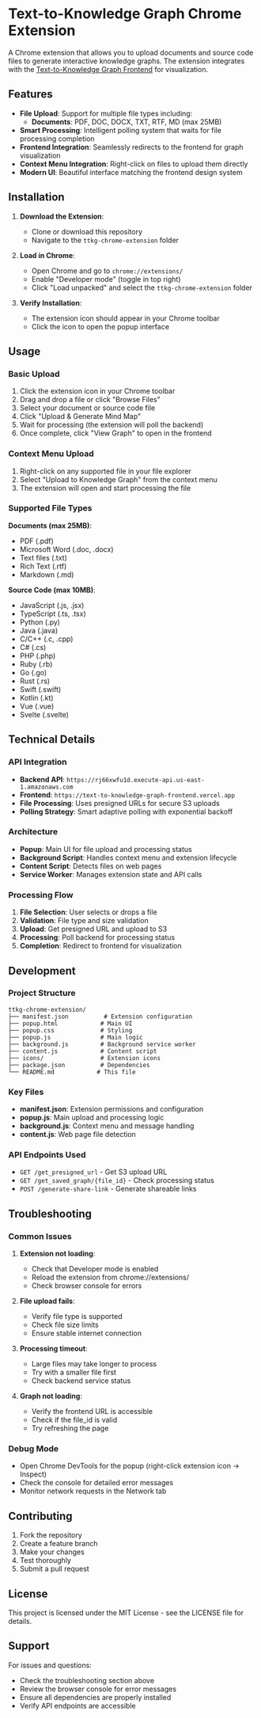 # Text-to-Knowledge Graph Chrome Extension

A Chrome extension that allows you to upload documents and source code files to generate interactive knowledge graphs. The extension integrates with the [Text-to-Knowledge Graph Frontend](https://text-to-knowledge-graph-frontend.vercel.app) for visualization.

## Features

- **File Upload**: Support for multiple file types including:
  - **Documents**: PDF, DOC, DOCX, TXT, RTF, MD (max 25MB)
- **Smart Processing**: Intelligent polling system that waits for file processing completion
- **Frontend Integration**: Seamlessly redirects to the frontend for graph visualization
- **Context Menu Integration**: Right-click on files to upload them directly
- **Modern UI**: Beautiful interface matching the frontend design system

## Installation

1. **Download the Extension**:
   - Clone or download this repository
   - Navigate to the `ttkg-chrome-extension` folder

2. **Load in Chrome**:
   - Open Chrome and go to `chrome://extensions/`
   - Enable "Developer mode" (toggle in top right)
   - Click "Load unpacked" and select the `ttkg-chrome-extension` folder

3. **Verify Installation**:
   - The extension icon should appear in your Chrome toolbar
   - Click the icon to open the popup interface

## Usage

### Basic Upload
1. Click the extension icon in your Chrome toolbar
2. Drag and drop a file or click "Browse Files"
3. Select your document or source code file
4. Click "Upload & Generate Mind Map"
5. Wait for processing (the extension will poll the backend)
6. Once complete, click "View Graph" to open in the frontend

### Context Menu Upload
1. Right-click on any supported file in your file explorer
2. Select "Upload to Knowledge Graph" from the context menu
3. The extension will open and start processing the file

### Supported File Types

**Documents (max 25MB)**:
- PDF (.pdf)
- Microsoft Word (.doc, .docx)
- Text files (.txt)
- Rich Text (.rtf)
- Markdown (.md)

**Source Code (max 10MB)**:
- JavaScript (.js, .jsx)
- TypeScript (.ts, .tsx)
- Python (.py)
- Java (.java)
- C/C++ (.c, .cpp)
- C# (.cs)
- PHP (.php)
- Ruby (.rb)
- Go (.go)
- Rust (.rs)
- Swift (.swift)
- Kotlin (.kt)
- Vue (.vue)
- Svelte (.svelte)

## Technical Details

### API Integration
- **Backend API**: `https://rj66xwfu1d.execute-api.us-east-1.amazonaws.com`
- **Frontend**: `https://text-to-knowledge-graph-frontend.vercel.app`
- **File Processing**: Uses presigned URLs for secure S3 uploads
- **Polling Strategy**: Smart adaptive polling with exponential backoff

### Architecture
- **Popup**: Main UI for file upload and processing status
- **Background Script**: Handles context menu and extension lifecycle
- **Content Script**: Detects files on web pages
- **Service Worker**: Manages extension state and API calls

### Processing Flow
1. **File Selection**: User selects or drops a file
2. **Validation**: File type and size validation
3. **Upload**: Get presigned URL and upload to S3
4. **Processing**: Poll backend for processing status
5. **Completion**: Redirect to frontend for visualization

## Development

### Project Structure
```
ttkg-chrome-extension/
├── manifest.json          # Extension configuration
├── popup.html            # Main UI
├── popup.css             # Styling
├── popup.js              # Main logic
├── background.js         # Background service worker
├── content.js            # Content script
├── icons/                # Extension icons
├── package.json          # Dependencies
└── README.md            # This file
```

### Key Files
- **manifest.json**: Extension permissions and configuration
- **popup.js**: Main upload and processing logic
- **background.js**: Context menu and message handling
- **content.js**: Web page file detection

### API Endpoints Used
- `GET /get_presigned_url` - Get S3 upload URL
- `GET /get_saved_graph/{file_id}` - Check processing status
- `POST /generate-share-link` - Generate shareable links

## Troubleshooting

### Common Issues

1. **Extension not loading**:
   - Check that Developer mode is enabled
   - Reload the extension from chrome://extensions/
   - Check browser console for errors

2. **File upload fails**:
   - Verify file type is supported
   - Check file size limits
   - Ensure stable internet connection

3. **Processing timeout**:
   - Large files may take longer to process
   - Try with a smaller file first
   - Check backend service status

4. **Graph not loading**:
   - Verify the frontend URL is accessible
   - Check if the file_id is valid
   - Try refreshing the page

### Debug Mode
- Open Chrome DevTools for the popup (right-click extension icon → Inspect)
- Check the console for detailed error messages
- Monitor network requests in the Network tab

## Contributing

1. Fork the repository
2. Create a feature branch
3. Make your changes
4. Test thoroughly
5. Submit a pull request

## License

This project is licensed under the MIT License - see the LICENSE file for details.

## Support

For issues and questions:
- Check the troubleshooting section above
- Review the browser console for error messages
- Ensure all dependencies are properly installed
- Verify API endpoints are accessible

